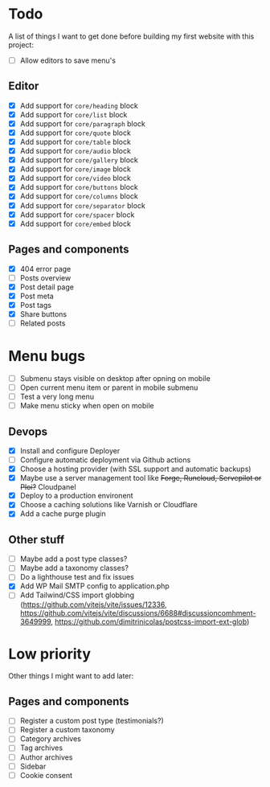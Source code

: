 # Todo

A list of things I want to get done before building my first website with this project:

- [ ] Allow editors to save menu's

## Editor

- [x] Add support for `core/heading` block
- [x] Add support for `core/list` block
- [x] Add support for `core/paragraph` block
- [x] Add support for `core/quote` block
- [x] Add support for `core/table` block
- [x] Add support for `core/audio` block
- [x] Add support for `core/gallery` block
- [x] Add support for `core/image` block
- [x] Add support for `core/video` block
- [x] Add support for `core/buttons` block
- [x] Add support for `core/columns` block
- [x] Add support for `core/separator` block
- [x] Add support for `core/spacer` block
- [x] Add support for `core/embed` block

## Pages and components

- [x] 404 error page
- [ ] Posts overview
- [x] Post detail page
- [x] Post meta
- [x] Post tags
- [x] Share buttons
- [ ] Related posts

# Menu bugs

- [ ] Submenu stays visible on desktop after opning on mobile
- [ ] Open current menu item or parent in mobile submenu
- [ ] Test a very long menu
- [ ] Make menu sticky when open on mobile

## Devops

- [x] Install and configure Deployer
- [ ] Configure automatic deployment via Github actions
- [x] Choose a hosting provider (with SSL support and automatic backups)
- [x] Maybe use a server management tool like ~~Forge, Runcloud, Servepilot or Ploi?~~ Cloudpanel
- [x] Deploy to a production environent
- [x] Choose a caching solutions like Varnish or Cloudflare
- [x] Add a cache purge plugin

## Other stuff

- [ ] Maybe add a post type classes?
- [ ] Maybe add a taxonomy classes?
- [ ] Do a lighthouse test and fix issues
- [x] Add WP Mail SMTP config to application.php
- [ ] Add Tailwind/CSS import globbing (https://github.com/vitejs/vite/issues/12336, https://github.com/vitejs/vite/discussions/6688#discussioncomhment-3649999, https://github.com/dimitrinicolas/postcss-import-ext-glob)

# Low priority

Other things I might want to add later:

## Pages and components

- [ ] Register a custom post type (testimonials?)
- [ ] Register a custom taxonomy
- [ ] Category archives
- [ ] Tag archives
- [ ] Author archives
- [ ] Sidebar
- [ ] Cookie consent
